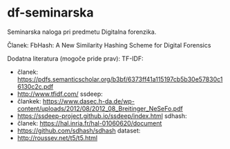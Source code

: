 # df-seminarska
Seminarska naloga pri predmetu Digitalna forenzika.

Članek: FbHash: A New Similarity Hashing Scheme for Digital Forensics

Dodatna literatura (mogoče pride prav):
TF-IDF: 
  - članek: https://pdfs.semanticscholar.org/b3bf/6373ff41a115197cb5b30e57830c16130c2c.pdf
  - http://www.tfidf.com/
ssdeep: 
  - člankek: https://www.dasec.h-da.de/wp-content/uploads/2012/08/2012_08_Breitinger_NeSeFo.pdf
  - https://ssdeep-project.github.io/ssdeep/index.html
sdhash:
  - članek: https://hal.inria.fr/hal-01060620/document
  - https://github.com/sdhash/sdhash
  dataset:
  - http://roussev.net/t5/t5.html
